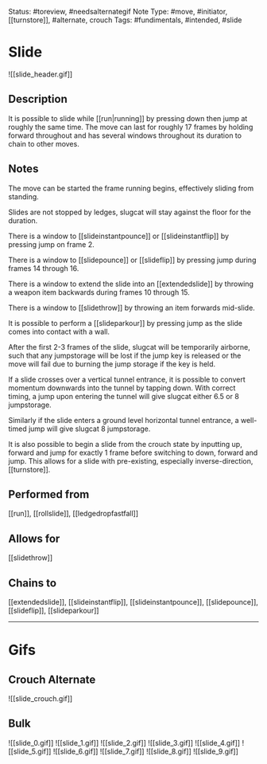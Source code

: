 Status: #toreview, #needsalternategif
Note Type: #move, #initiator, [[turnstore]], #alternate, crouch
Tags: #fundimentals, #intended, #slide 

# Slide
![[slide_header.gif]]
## Description
It is possible to slide while [[run|running]] by pressing down then jump at roughly the same time. The move can last for roughly 17 frames by holding forward throughout and has several windows throughout its duration to chain to other moves.

## Notes
The move can be started the frame running begins, effectively sliding from standing.

Slides are not stopped by ledges, slugcat will stay against the floor for the duration.

There is a window to [[slideinstantpounce]] or [[slideinstantflip]] by pressing jump on frame 2.

There is a window to [[slidepounce]] or [[slideflip]] by pressing jump during frames 14 through 16.

There is a window to extend the slide into an [[extendedslide]] by throwing a weapon item backwards during frames 10 through 15.

There is a window to [[slidethrow]] by throwing an item forwards mid-slide.

It is possible to perform a [[slideparkour]] by pressing jump as the slide comes into contact with a wall.

After the first 2-3 frames of the slide, slugcat will be temporarily airborne, such that any jumpstorage will be lost if the jump key is released or the move will fail due to burning the jump storage if the key is held.

If a slide crosses over a vertical tunnel entrance, it is possible to convert momentum downwards into the tunnel by tapping down. With correct timing, a jump upon entering the tunnel will give slugcat either 6.5 or 8 jumpstorage.

Similarly if the slide enters a ground level horizontal tunnel entrance, a well-timed jump will give slugcat 8 jumpstorage.

It is also possible to begin a slide from the crouch state by inputting up, forward and jump for exactly 1 frame before switching to down, forward and jump. This allows for a slide with pre-existing, especially inverse-direction, [[turnstore]].

## Performed from
[[run]], [[rollslide]], [[ledgedropfastfall]]

## Allows for
[[slidethrow]]

## Chains to
 [[extendedslide]], [[slideinstantflip]], [[slideinstantpounce]], [[slidepounce]], [[slideflip]], [[slideparkour]]

___
# Gifs
## Crouch Alternate
![[slide_crouch.gif]]
## Bulk
![[slide_0.gif]]
![[slide_1.gif]]
![[slide_2.gif]]
![[slide_3.gif]]
![[slide_4.gif]]
![[slide_5.gif]]
![[slide_6.gif]]
![[slide_7.gif]]
![[slide_8.gif]]
![[slide_9.gif]]